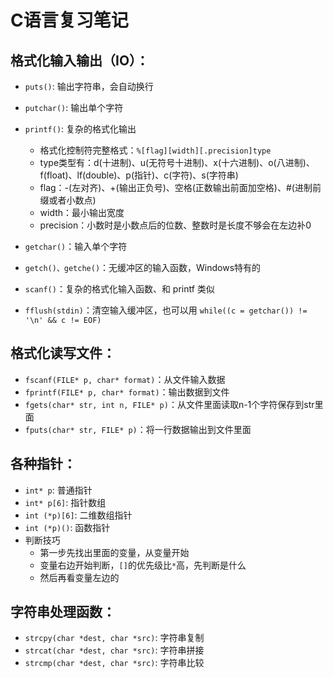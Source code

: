 C语言复习笔记
===========

格式化输入输出（IO）：
------------------
- `puts()`: 输出字符串，会自动换行
- `putchar()`: 输出单个字符
- `printf()`: 复杂的格式化输出
  - 格式化控制符完整格式：`%[flag][width][.precision]type`
  - type类型有：d(十进制)、u(无符号十进制)、x(十六进制)、o(八进制)、f(float)、lf(double)、p(指针)、c(字符)、s(字符串)
  - flag：-(左对齐)、+(输出正负号)、空格(正数输出前面加空格)、#(进制前缀或者小数点)
  - width：最小输出宽度
  - precision：小数时是小数点后的位数、整数时是长度不够会在左边补0

- `getchar()`：输入单个字符
- `getch()、getche()`：无缓冲区的输入函数，Windows特有的
- `scanf()`：复杂的格式化输入函数、和 printf 类似
- `fflush(stdin)`：清空输入缓冲区，也可以用  `while((c = getchar()) != '\n' && c != EOF)`

格式化读写文件：
------------
- `fscanf(FILE* p, char* format)`：从文件输入数据
- `fprintf(FILE* p, char* format)`：输出数据到文件
- `fgets(char* str, int n, FILE* p)`：从文件里面读取n-1个字符保存到str里面
- `fputs(char* str, FILE* p)`：将一行数据输出到文件里面

各种指针：
-------
- `int* p`: 普通指针
- `int* p[6]`: 指针数组
- `int (*p)[6]`: 二维数组指针
- `int (*p)()`: 函数指针
- 判断技巧
  - 第一步先找出里面的变量，从变量开始
  - 变量右边开始判断，`[]`的优先级比`*`高，先判断是什么
  - 然后再看变量左边的


字符串处理函数：
------------
- `strcpy(char *dest, char *src)`: 字符串复制
- `strcat(char *dest, char *src)`: 字符串拼接
- `strcmp(char *dest, char *src)`: 字符串比较
